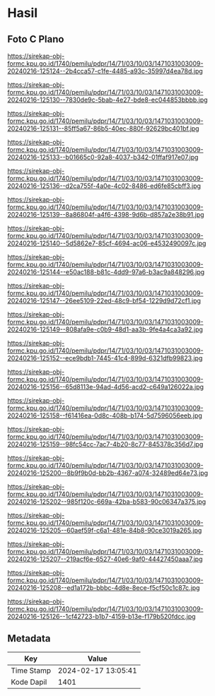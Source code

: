 # Hasil

## Foto C Plano

https://sirekap-obj-formc.kpu.go.id/1740/pemilu/pdpr/14/71/03/10/03/1471031003009-20240216-125124--2b4cca57-c1fe-4485-a93c-35997d4ea78d.jpg

https://sirekap-obj-formc.kpu.go.id/1740/pemilu/pdpr/14/71/03/10/03/1471031003009-20240216-125130--7830de9c-5bab-4e27-bde8-ec044853bbbb.jpg

https://sirekap-obj-formc.kpu.go.id/1740/pemilu/pdpr/14/71/03/10/03/1471031003009-20240216-125131--85ff5a67-86b5-40ec-880f-92629bc401bf.jpg

https://sirekap-obj-formc.kpu.go.id/1740/pemilu/pdpr/14/71/03/10/03/1471031003009-20240216-125133--b01665c0-92a8-4037-b342-01ffaf917e07.jpg

https://sirekap-obj-formc.kpu.go.id/1740/pemilu/pdpr/14/71/03/10/03/1471031003009-20240216-125136--d2ca755f-4a0e-4c02-8486-ed6fe85cbff3.jpg

https://sirekap-obj-formc.kpu.go.id/1740/pemilu/pdpr/14/71/03/10/03/1471031003009-20240216-125139--8a86804f-a4f6-4398-9d6b-d857a2e38b91.jpg

https://sirekap-obj-formc.kpu.go.id/1740/pemilu/pdpr/14/71/03/10/03/1471031003009-20240216-125140--5d5862e7-85cf-4694-ac06-e4532490097c.jpg

https://sirekap-obj-formc.kpu.go.id/1740/pemilu/pdpr/14/71/03/10/03/1471031003009-20240216-125144--e50ac188-b81c-4dd9-97a6-b3ac9a848296.jpg

https://sirekap-obj-formc.kpu.go.id/1740/pemilu/pdpr/14/71/03/10/03/1471031003009-20240216-125147--26ee5109-22ed-48c9-bf54-1229d9d72cf1.jpg

https://sirekap-obj-formc.kpu.go.id/1740/pemilu/pdpr/14/71/03/10/03/1471031003009-20240216-125149--808afa9e-c0b9-48d1-aa3b-9fe4a4ca3a92.jpg

https://sirekap-obj-formc.kpu.go.id/1740/pemilu/pdpr/14/71/03/10/03/1471031003009-20240216-125152--ece9bdb1-7445-41c4-899d-6321dfb99823.jpg

https://sirekap-obj-formc.kpu.go.id/1740/pemilu/pdpr/14/71/03/10/03/1471031003009-20240216-125156--65d8113e-94ad-4d56-acd2-c649a126022a.jpg

https://sirekap-obj-formc.kpu.go.id/1740/pemilu/pdpr/14/71/03/10/03/1471031003009-20240216-125158--f61416ea-0d8c-408b-b174-5d7596056eeb.jpg

https://sirekap-obj-formc.kpu.go.id/1740/pemilu/pdpr/14/71/03/10/03/1471031003009-20240216-125159--98fc54cc-7ac7-4b20-8c77-845378c356d7.jpg

https://sirekap-obj-formc.kpu.go.id/1740/pemilu/pdpr/14/71/03/10/03/1471031003009-20240216-125200--8b9f9b0d-bb2b-4367-a074-32489ed64e73.jpg

https://sirekap-obj-formc.kpu.go.id/1740/pemilu/pdpr/14/71/03/10/03/1471031003009-20240216-125202--985f120c-669a-42ba-b583-90c06347a375.jpg

https://sirekap-obj-formc.kpu.go.id/1740/pemilu/pdpr/14/71/03/10/03/1471031003009-20240216-125205--60aef59f-c6a1-481e-84b8-90ce3019a265.jpg

https://sirekap-obj-formc.kpu.go.id/1740/pemilu/pdpr/14/71/03/10/03/1471031003009-20240216-125207--219acf6e-6527-40e6-9af0-44427450aaa7.jpg

https://sirekap-obj-formc.kpu.go.id/1740/pemilu/pdpr/14/71/03/10/03/1471031003009-20240216-125208--ed1a172b-bbbc-4d8e-8ece-f5cf50c1c87c.jpg

https://sirekap-obj-formc.kpu.go.id/1740/pemilu/pdpr/14/71/03/10/03/1471031003009-20240216-125126--1cf42723-b1b7-4159-b13e-f179b520fdcc.jpg


## Metadata

| Key        | Value               |
| ---------- | ------------------- |
| Time Stamp | 2024-02-17 13:05:41 |
| Kode Dapil | 1401                |



